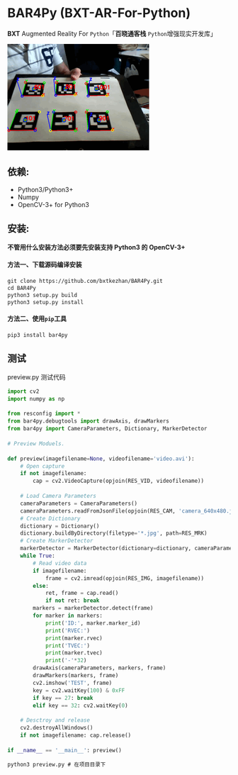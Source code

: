 # BAR4Py (BXT-AR-For-Python)

**BXT** Augmented Reality For `Python`「**百晓通客栈** `Python`增强现实开发库」

![](imgs/mini_preview.gif)

## 依赖:

- Python3/Python3+
- Numpy
- OpenCV-3+ for Python3

## 安装:

**不管用什么安装方法必须要先安装支持 Python3 的 OpenCV-3+**

#### 方法一、下载源码编译安装

```
git clone https://github.com/bxtkezhan/BAR4Py.git
cd BAR4Py
python3 setup.py build
python3 setup.py install
```
#### 方法二、使用`pip`工具

```
pip3 install bar4py
```

## 测试

preview.py 测试代码

```python
import cv2
import numpy as np

from resconfig import *
from bar4py.debugtools import drawAxis, drawMarkers
from bar4py import CameraParameters, Dictionary, MarkerDetector

# Preview Moduels.

def preview(imagefilename=None, videofilename='video.avi'):
    # Open capture
    if not imagefilename:
        cap = cv2.VideoCapture(opjoin(RES_VID, videofilename))

    # Load Camera Parameters
    cameraParameters = CameraParameters()
    cameraParameters.readFromJsonFile(opjoin(RES_CAM, 'camera_640x480.json'))
    # Create Dictionary
    dictionary = Dictionary()
    dictionary.buildByDirectory(filetype='*.jpg', path=RES_MRK)
    # Create MarkerDetector
    markerDetector = MarkerDetector(dictionary=dictionary, cameraParameters=cameraParameters)
    while True:
        # Read video data
        if imagefilename:
            frame = cv2.imread(opjoin(RES_IMG, imagefilename))
        else:
            ret, frame = cap.read()
            if not ret: break
        markers = markerDetector.detect(frame)
        for marker in markers:
            print('ID:', marker.marker_id)
            print('RVEC:')
            print(marker.rvec)
            print('TVEC:')
            print(marker.tvec)
            print('-'*32)
        drawAxis(cameraParameters, markers, frame)
        drawMarkers(markers, frame)
        cv2.imshow('TEST', frame)
        key = cv2.waitKey(100) & 0xFF
        if key == 27: break
        elif key == 32: cv2.waitKey(0)

    # Desctroy and release
    cv2.destroyAllWindows()
    if not imagefilename: cap.release()

if __name__ == '__main__': preview()

```

```
python3 preview.py # 在项目目录下
```
